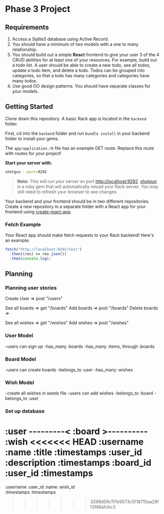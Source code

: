 # Phase 3 Project

## Requirements

1. Access a Sqlite3 database using Active Record.
2. You should have a minimum of two models with a one to many relationship.
3. You should build out a simple **React** frontend to give your user 3 of the 4
   CRUD abilities for at least one of your resources. For example, build out a
   todo list. A user should be able to create a new todo, see all todos,
   update a todo item, and delete a todo. Todos can be grouped into categories,
   so that a todo has many categories and categories have many todos.
4. Use good OO design patterns. You should have separate classes for your
   models.

## Getting Started

Clone down this repository. A basic Rack app is located in the `backend` folder.

First, cd into the `backend` folder and run `bundle install` in your backend
folder to install your gems.

The `app/application.rb` file has an example GET route. Replace this route with
routes for your project!

**Start your server with:**

```sh
shotgun --port=9292
```

> **Note:** This will run your server on port
> [http://localhost:9292](http://localhost:9292).
> [shotgun](https://github.com/rtomayko/shotgun) is a ruby gem that will
> automatically reload your Rack server. You may still need to refresh your
> browser to see changes.

Your backend and your frontend should be in two different repositories. Create a
new repository in a separate folder with a React app for your frontend using
[create-react-app][].

### Fetch Example

Your React app should make fetch requests to your Rack backend! Here's an
example:

```js
fetch("http://localhost:9292/test")
  .then((res) => res.json())
  .then(console.log);
```

[create-react-app]: https://create-react-app.dev/docs/getting-started


## Planning

### Planning user stories
Create User       =>     post "/users"

See all boards    =>     get "/boards"
Add boards        =>     post "/boards"
Delete boards  =>     

See all wishes     =>     get "/wishes"
Add wishes         =>     post "/wishes"  

### User Model
   -users can sign up
   -has_many :boards
   -has_many :items, through :boards

### Board Model
   -users can create boards
   -belongs_to :user
   -has_many :wishes

### Wish Model
   -create all wishes in seeds file
   -users can add wishes
   -belongs_to :board
   -belongs_to :user

### Set up database
:user ---------< :board >---------- :wish
<<<<<<< HEAD
  :username        :name              :title
  :timestamps      :user_id           :description
                   :timestamps        :board_id
                                      :user_id
                                      :timestamps
=======
  :username        :user_id           :name
                   :wish_id           
  :timestamps      :timestamps   
>>>>>>> 3299d59c117e9573c5f18715aa29ff3f46a1cbc3

